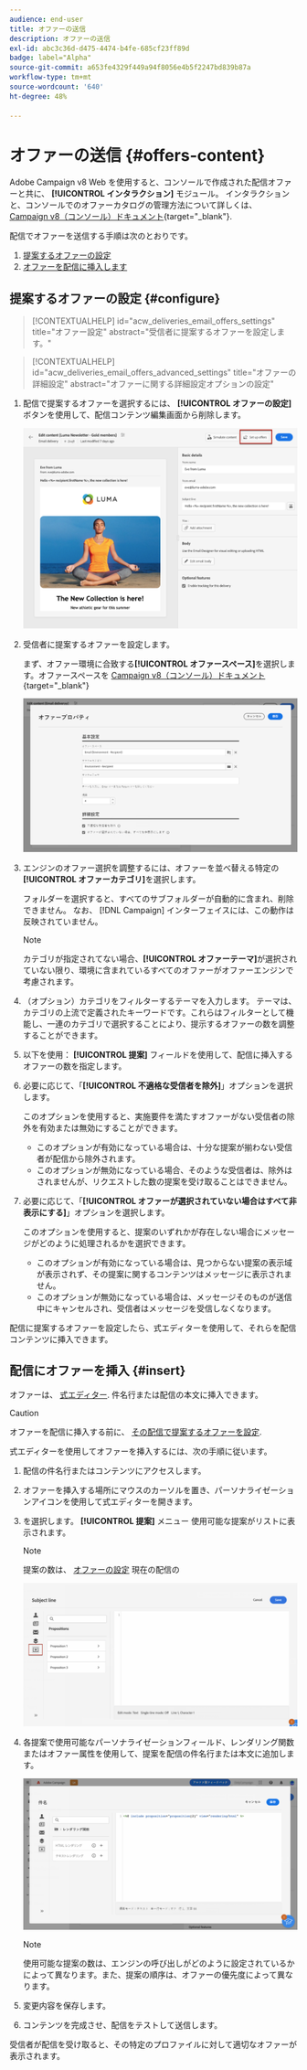 ```yaml
---
audience: end-user
title: オファーの送信
description: オファーの送信
exl-id: abc3c36d-d475-4474-b4fe-685cf23ff89d
badge: label="Alpha"
source-git-commit: a653fe4329f449a94f8056e4b5f2247bd839b87a
workflow-type: tm+mt
source-wordcount: '640'
ht-degree: 48%

---
```



# オファーの送信 {#offers-content}

Adobe Campaign v8 Web を使用すると、コンソールで作成された配信オファーと共に、 **[!UICONTROL インタラクション]** モジュール。 インタラクションと、コンソールでのオファーカタログの管理方法について詳しくは、 [Campaign v8（コンソール）ドキュメント](https://experienceleague.adobe.com/docs/campaign/campaign-v8/offers/interaction.html?lang=ja){target="_blank"}.

配信でオファーを送信する手順は次のとおりです。

1. [提案するオファーの設定](#configure)
1. [オファーを配信に挿入します](#insert)

## 提案するオファーの設定 {#configure}

>[!CONTEXTUALHELP]
>id="acw_deliveries_email_offers_settings"
>title="オファー設定"
>abstract="受信者に提案するオファーを設定します。"

>[!CONTEXTUALHELP]
>id="acw_deliveries_email_offers_advanced_settings"
>title="オファーの詳細設定"
>abstract="オファーに関する詳細設定オプションの設定"

1. 配信で提案するオファーを選択するには、 **[!UICONTROL オファーの設定]** ボタンを使用して、配信コンテンツ編集画面から削除します。

   ![](assets/setup-offers.png)

1. 受信者に提案するオファーを設定します。

   まず、オファー環境に合致する&#x200B;**[!UICONTROL オファースペース]**&#x200B;を選択します。オファースペースを [Campaign v8（コンソール）ドキュメント](https://experienceleague.adobe.com/docs/campaign/campaign-v8/offers/interaction-settings/interaction-offer-spaces.html){target="_blank"}

   ![](assets/create-content-offers.png)

1. エンジンのオファー選択を調整するには、オファーを並べ替える特定の&#x200B;**[!UICONTROL オファーカテゴリ]**&#x200B;を選択します。

   フォルダーを選択すると、すべてのサブフォルダーが自動的に含まれ、削除できません。 なお、 [!DNL Campaign] インターフェイスには、この動作は反映されていません。

   >[!NOTE]
   >
   >カテゴリが指定されてない場合、**[!UICONTROL オファーテーマ]**&#x200B;が選択されていない限り、環境に含まれているすべてのオファーがオファーエンジンで考慮されます。

1. （オプション）カテゴリをフィルターするテーマを入力します。 テーマは、カテゴリの上流で定義されたキーワードです。これらはフィルターとして機能し、一連のカテゴリで選択することにより、提示するオファーの数を調整することができます。

1. 以下を使用： **[!UICONTROL 提案]** フィールドを使用して、配信に挿入するオファーの数を指定します。

1. 必要に応じて、「**[!UICONTROL 不適格な受信者を除外]**」オプションを選択します。

   このオプションを使用すると、実施要件を満たすオファーがない受信者の除外を有効または無効にすることができます。

   * このオプションが有効になっている場合は、十分な提案が揃わない受信者が配信から除外されます。
   * このオプションが無効になっている場合、そのような受信者は、除外はされませんが、リクエストした数の提案を受け取ることはできません。

1. 必要に応じて、「**[!UICONTROL オファーが選択されていない場合はすべて非表示にする]**」オプションを選択します。

   このオプションを使用すると、提案のいずれかが存在しない場合にメッセージがどのように処理されるかを選択できます。

   * このオプションが有効になっている場合は、見つからない提案の表示域が表示されず、その提案に関するコンテンツはメッセージに表示されません。
   * このオプションが無効になっている場合は、メッセージそのものが送信中にキャンセルされ、受信者はメッセージを受信しなくなります。

配信に提案するオファーを設定したら、式エディターを使用して、それらを配信コンテンツに挿入できます。

## 配信にオファーを挿入 {#insert}

オファーは、 [式エディター](../personalization/gs-personalization.md#access). 件名行または配信の本文に挿入できます。

>[!CAUTION]
>
>オファーを配信に挿入する前に、 [その配信で提案するオファーを設定](#configure).

式エディターを使用してオファーを挿入するには、次の手順に従います。

1. 配信の件名行またはコンテンツにアクセスします。

1. オファーを挿入する場所にマウスのカーソルを置き、パーソナライゼーションアイコンを使用して式エディターを開きます。

1. を選択します。 **[!UICONTROL 提案]** メニュー 使用可能な提案がリストに表示されます。

   >[!NOTE]
   >
   >提案の数は、 [オファーの設定](#configure) 現在の配信の

   ![](assets/offer-insertion.png)

1. 各提案で使用可能なパーソナライゼーションフィールド、レンダリング関数またはオファー属性を使用して、提案を配信の件名行または本文に追加します。

   ![](assets/offer-inserted.png)

   >[!NOTE]
   >
   >使用可能な提案の数は、エンジンの呼び出しがどのように設定されているかによって異なります。また、提案の順序は、オファーの優先度によって異なります。


1. 変更内容を保存します。

1. コンテンツを完成させ、配信をテストして送信します。

受信者が配信を受け取ると、その特定のプロファイルに対して適切なオファーが表示されます。
